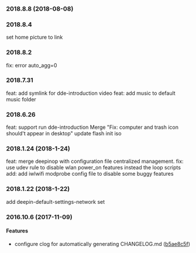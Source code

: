 <a name="2018.8.8"></a>
### 2018.8.8 (2018-08-08)




### 2018.8.4
set home picture to link

### 2018.8.2
fix: error auto_agg=0

### 2018.7.31
feat: add symlink for dde-introduction video
feat: add music to default music folder

### 2018.6.26
feat: support run dde-introduction
Merge "Fix: computer and trash icon should't appear in desktop"
update flash init iso

### 2018.1.24 (2018-1-24)
feat: merge deepinop with configuration file centralized management.
fix: use udev rule to disable wlan power_on features instead the loop scripts
add: add iwlwifi modprobe config file to disable some buggy features


### 2018.1.22 (2018-1-22)
add deepin-default-settings-network set


### 2016.10.6 (2017-11-09)


#### Features

*   configure clog for automatically  generating CHANGELOG.md ([b5ae8c5f](https://github.com/linuxdeepin/default-settings/commit/b5ae8c5f094ed3bc6cbc8b12f9671c8ab2e9f146))



